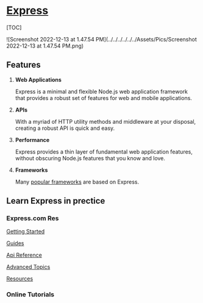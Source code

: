 # [Express](https://expressjs.com)

[TOC]



![Screenshot 2022-12-13 at 1.47.54 PM](../../../../../../Assets/Pics/Screenshot 2022-12-13 at 1.47.54 PM.png)



## Features

1. **Web Applications**

   Express is a minimal and flexible Node.js web application framework that provides a robust set of features for web and mobile applications.

2. **APIs**

   With a myriad of HTTP utility methods and middleware at your disposal, creating a robust API is quick and easy.

3. **Performance**

   Express provides a thin layer of fundamental web application features, without obscuring Node.js features that you know and love.

4. **Frameworks**

   Many [popular frameworks](https://expressjs.com/en/resources/frameworks.html) are based on Express.



## Learn Express in prectice

### Express.com Res

[Getting Started](https://expressjs.com/en/starter/installing.html)

[Guides](https://expressjs.com/en/guide/routing.html)

[Api Reference](https://expressjs.com/en/4x/api.html)

[Advanced Topics](https://expressjs.com/en/advanced/developing-template-engines.html)

[Resources](https://expressjs.com/en/resources/glossary.html)



### Online Tutorials

[【Express.js教程05】 - 彻底搞懂中间件(Middleware)]:https://www.bilibili.com/video/BV1Zk4y1z7jj/?share_source=copy_web&vd_source=7740584ebdab35221363fc24d1582d9d

